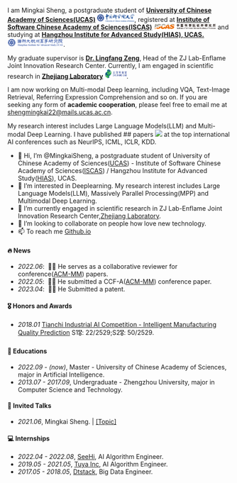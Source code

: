 I am Mingkai Sheng, a postgraduate student of [**University of Chinese Academy of Sciences(UCAS)**](https://www.ucas.ac.cn/) <img src='./images/ucas.png' style='width: 6em;'>, registered at [**Institute of Software Chinese Academy of Sciences(ISCAS)**](http://www.iscas.ac.cn/) <img src='./images/iscas.png' style='width: 10em;'> and studying at [**Hangzhou Institute for Advanced Study(HIAS), UCAS.**](http://hias.ucas.ac.cn/) <img src='./images/hias.png' style='width: 9em;'>.

My graduate supervisor is [**Dr. Lingfang Zeng**](https://lingfangzeng.github.io/), Head of the ZJ Lab-Enflame Joint Innovation Research Center. Currently, I am engaged in scientific research in [**Zhejiang Laboratory**](https://www.zhejianglab.com/home) <img src='./images/zhejiang_lab.png' style='width: 3.5em;'>.

I am now working on Multi-modal Deep learning, including VQA, Text-Image Retrieval, Referring Expression Comprehension and so on. If you are seeking any form of **academic cooperation**, please feel free to email me at [shengmingkai22@mails.ucas.ac.cn](mailto:shengmingkai22@mails.ucas.ac.cn).

My research interest includes Large Language Models(LLM) and Multi-modal Deep Learning. I have published ## papers <a href='https://scholar.google.com/citations?hl=en&user=sog0rcwAAAAJ'><img src="https://img.shields.io/endpoint?logo=Google%20Scholar&url=https%3A%2F%2Fcdn.jsdelivr.net%2Fgh%2FRayeRen%2Frayeren.github.io@google-scholar-stats%2Fgs_data_shieldsio.json&labelColor=f6f6f6&color=9cf&style=flat&label=citations"></a> at the top international AI conferences such as NeurIPS, ICML, ICLR, KDD.



- 👋 Hi, I’m @MingkaiSheng, a postgraduate student of University of Chinese Academy of Sciences([UCAS](https://www.ucas.ac.cn/)) - Institute of Software Chinese Academy of Sciences([ISCAS](http://www.iscas.ac.cn/)) / Hangzhou Institute for Advanced Study([HIAS](http://hias.ucas.ac.cn/)), UCAS.
- 👀 I’m interested in Deeplearning. My research interest includes Large Language Models(LLM), Massively Parallel Processing(MPP) and Multimodal Deep Learning.
- 🌱 I’m currently  engaged in scientific research in ZJ Lab-Enflame Joint Innovation Research Center,[Zhejiang Laboratory](https://www.zhejianglab.com/home).
- 💞️ I’m looking to collaborate on people how love new technology.
- 📫 To reach me [Github.io](https://shengmingkai.github.io/)

#### 🔥  News
- *2022.06*: &nbsp;🎉🎉 He serves as a collaborative reviewer for conference([ACM-MM](https://dl.acm.org/conference/mm)) papers.
- *2022.05*: &nbsp;🎉🎉 He submitted a CCF-A([ACM-MM](https://dl.acm.org/conference/mm)) conference paper.
- *2023.04*: &nbsp;🎉🎉 He Submitted a patent.

#### 🎖 Honors and Awards
- *2018.01* [Tianchi Industrial AI Competition - Intelligent Manufacturing Quality Prediction](https://tianchi.aliyun.com/competition/entrance/231633/introduction?spm=5176.12281925.0.0.699771379Q6nlV) S1🎖: 22/2529;S2🎖: 50/2529.

#### 📖 Educations
- *2022.09 - (now)*, Master - University of Chinese Academy of Sciences, major in Artificial Intelligence.
- *2013.07 - 2017.09*, Undergraduate - Zhengzhou University, major in Computer Science and Technology.

#### 💬 Invited Talks
- *2021.06*, Mingkai Sheng.  \| [\[Topic\]](https://github.com/mingkaisheng)

#### 💻 Internships
- *2022.04 - 2022.08*, [SeeHi](http://seehi.cn/), AI Algorithm Engineer.
- *2019.05 - 2021.05*, [Tuya Inc](https://www.tuya.com/), AI Algorithm Engineer.
- *2017.05 - 2018.05*, [Dtstack](https://www.dtstack.com/), Big Data Engineer.


<!---
MingkaiSheng/MingkaiSheng is a ✨ special ✨ repository because its `README.md` (this file) appears on your GitHub profile.
You can click the Preview link to take a look at your changes.
--->
